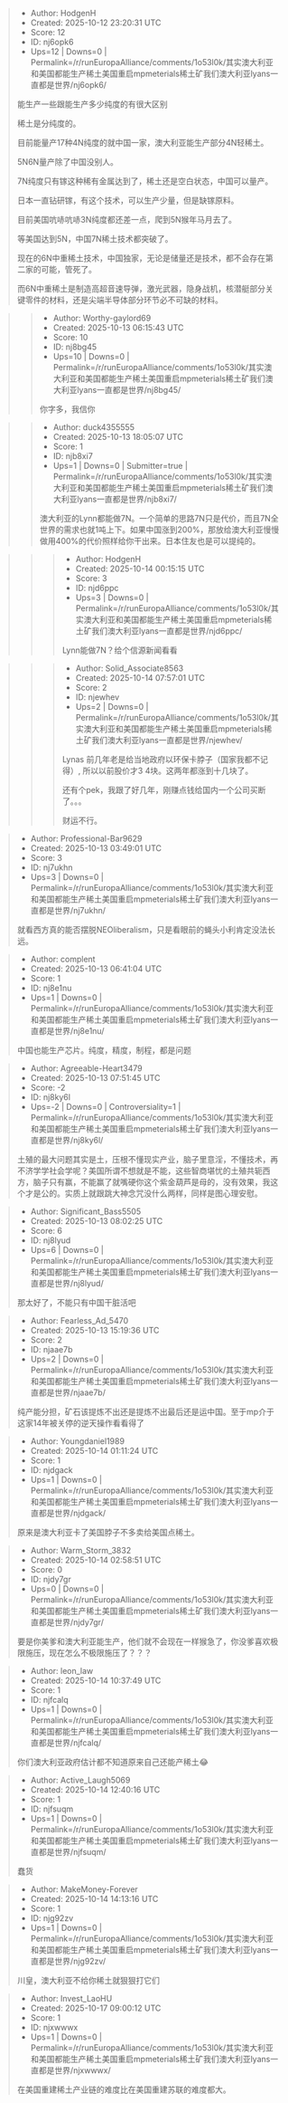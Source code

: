 > - Author: HodgenH
> - Created: 2025-10-12 23:20:31 UTC
> - Score: 12
> - ID: nj6opk6
> - Ups=12 | Downs=0 | Permalink=/r/runEuropaAlliance/comments/1o53l0k/其实澳大利亚和美国都能生产稀土美国重启mpmeterials稀土矿我们澳大利亚lyans一直都是世界/nj6opk6/
>
> 能生产一些跟能生产多少纯度的有很大区别
> 
> 稀土是分纯度的。
> 
> 目前能量产17种4N纯度的就中国一家，澳大利亚能生产部分4N轻稀土。
> 
> 5N6N量产除了中国没别人。
> 
> 7N纯度只有镓这种稀有金属达到了，稀土还是空白状态，中国可以量产。
> 
> 日本一直钻研镓，有这个技术，可以生产少量，但是缺镓原料。
> 
> 目前美国吭哧吭哧3N纯度都还差一点，爬到5N猴年马月去了。
> 
> 等美国达到5N，中国7N稀土技术都突破了。
> 
> 现在的6N中重稀土技术，中国独家，无论是储量还是技术，都不会存在第二家的可能，管死了。
> 
> 而6N中重稀土是制造高超音速导弹，激光武器，隐身战机，核潜艇部分关键零件的材料，还是尖端半导体部分环节必不可缺的材料。

>> - Author: Worthy-gaylord69
>> - Created: 2025-10-13 06:15:43 UTC
>> - Score: 10
>> - ID: nj8bg45
>> - Ups=10 | Downs=0 | Permalink=/r/runEuropaAlliance/comments/1o53l0k/其实澳大利亚和美国都能生产稀土美国重启mpmeterials稀土矿我们澳大利亚lyans一直都是世界/nj8bg45/
>>
>> 你字多，我信你

>> - Author: duck4355555
>> - Created: 2025-10-13 18:05:07 UTC
>> - Score: 1
>> - ID: njb8xi7
>> - Ups=1 | Downs=0 | Submitter=true | Permalink=/r/runEuropaAlliance/comments/1o53l0k/其实澳大利亚和美国都能生产稀土美国重启mpmeterials稀土矿我们澳大利亚lyans一直都是世界/njb8xi7/
>>
>> 澳大利亚的Lynn都能做7N。一个简单的思路7N只是代价，而且7N全世界的需求也就1吨上下。如果中国涨到200%，那放给澳大利亚慢慢做用400%的代价照样给你干出来。日本住友也是可以提纯的。

>>> - Author: HodgenH
>>> - Created: 2025-10-14 00:15:15 UTC
>>> - Score: 3
>>> - ID: njd6ppc
>>> - Ups=3 | Downs=0 | Permalink=/r/runEuropaAlliance/comments/1o53l0k/其实澳大利亚和美国都能生产稀土美国重启mpmeterials稀土矿我们澳大利亚lyans一直都是世界/njd6ppc/
>>>
>>> Lynn能做7N？给个信源新闻看看

>>> - Author: Solid_Associate8563
>>> - Created: 2025-10-14 07:57:01 UTC
>>> - Score: 2
>>> - ID: njewhev
>>> - Ups=2 | Downs=0 | Permalink=/r/runEuropaAlliance/comments/1o53l0k/其实澳大利亚和美国都能生产稀土美国重启mpmeterials稀土矿我们澳大利亚lyans一直都是世界/njewhev/
>>>
>>> Lynas 前几年老是给当地政府以环保卡脖子（国家我都不记得）, 所以以前股价才3 4块。这两年都涨到十几块了。
>>> 
>>> 还有个pek，我跟了好几年，刚赚点钱给国内一个公司买断了。。。
>>> 
>>> 财运不行。

> - Author: Professional-Bar9629
> - Created: 2025-10-13 03:49:01 UTC
> - Score: 3
> - ID: nj7ukhn
> - Ups=3 | Downs=0 | Permalink=/r/runEuropaAlliance/comments/1o53l0k/其实澳大利亚和美国都能生产稀土美国重启mpmeterials稀土矿我们澳大利亚lyans一直都是世界/nj7ukhn/
>
> 就看西方真的能否摆脱NEOliberalism，只是看眼前的蝇头小利肯定没法长远。

> - Author: complent
> - Created: 2025-10-13 06:41:04 UTC
> - Score: 1
> - ID: nj8e1nu
> - Ups=1 | Downs=0 | Permalink=/r/runEuropaAlliance/comments/1o53l0k/其实澳大利亚和美国都能生产稀土美国重启mpmeterials稀土矿我们澳大利亚lyans一直都是世界/nj8e1nu/
>
> 中国也能生产芯片。纯度，精度，制程，都是问题

> - Author: Agreeable-Heart3479
> - Created: 2025-10-13 07:51:45 UTC
> - Score: -2
> - ID: nj8ky6l
> - Ups=-2 | Downs=0 | Controversiality=1 | Permalink=/r/runEuropaAlliance/comments/1o53l0k/其实澳大利亚和美国都能生产稀土美国重启mpmeterials稀土矿我们澳大利亚lyans一直都是世界/nj8ky6l/
>
> 土殖的最大问题其实是土，压根不懂现实产业，脑子里意淫，不懂技术，再不济学学社会学呢？美国所谓不想就是不能，这些智商堪忧的土殖共轭西方，脑子只有赢，不能赢了就嘴硬你这个紫金葫芦是母的，没有效果，我这个才是公的。实质上就跟跳大神念咒没什么两样，同样是图心理安慰。

> - Author: Significant_Bass5505
> - Created: 2025-10-13 08:02:25 UTC
> - Score: 6
> - ID: nj8lyud
> - Ups=6 | Downs=0 | Permalink=/r/runEuropaAlliance/comments/1o53l0k/其实澳大利亚和美国都能生产稀土美国重启mpmeterials稀土矿我们澳大利亚lyans一直都是世界/nj8lyud/
>
> 那太好了，不能只有中国干脏活吧

> - Author: Fearless_Ad_5470
> - Created: 2025-10-13 15:19:36 UTC
> - Score: 2
> - ID: njaae7b
> - Ups=2 | Downs=0 | Permalink=/r/runEuropaAlliance/comments/1o53l0k/其实澳大利亚和美国都能生产稀土美国重启mpmeterials稀土矿我们澳大利亚lyans一直都是世界/njaae7b/
>
> 纯产能分担，矿石该提炼不出还是提炼不出最后还是运中国。至于mp介于这家14年被关停的逆天操作看看得了

> - Author: Youngdaniel1989
> - Created: 2025-10-14 01:11:24 UTC
> - Score: 1
> - ID: njdgack
> - Ups=1 | Downs=0 | Permalink=/r/runEuropaAlliance/comments/1o53l0k/其实澳大利亚和美国都能生产稀土美国重启mpmeterials稀土矿我们澳大利亚lyans一直都是世界/njdgack/
>
> 原来是澳大利亚卡了美国脖子不多卖给美国点稀土。

> - Author: Warm_Storm_3832
> - Created: 2025-10-14 02:58:51 UTC
> - Score: 0
> - ID: njdy7gr
> - Ups=0 | Downs=0 | Permalink=/r/runEuropaAlliance/comments/1o53l0k/其实澳大利亚和美国都能生产稀土美国重启mpmeterials稀土矿我们澳大利亚lyans一直都是世界/njdy7gr/
>
> 要是你美爹和澳大利亚能生产，他们就不会现在一样猴急了，你没爹喜欢极限施压，现在怎么不极限施压了？？？

> - Author: leon_law
> - Created: 2025-10-14 10:37:49 UTC
> - Score: 1
> - ID: njfcalq
> - Ups=1 | Downs=0 | Permalink=/r/runEuropaAlliance/comments/1o53l0k/其实澳大利亚和美国都能生产稀土美国重启mpmeterials稀土矿我们澳大利亚lyans一直都是世界/njfcalq/
>
> 你们澳大利亚政府估计都不知道原来自己还能产稀土😂

> - Author: Active_Laugh5069
> - Created: 2025-10-14 12:40:16 UTC
> - Score: 1
> - ID: njfsuqm
> - Ups=1 | Downs=0 | Permalink=/r/runEuropaAlliance/comments/1o53l0k/其实澳大利亚和美国都能生产稀土美国重启mpmeterials稀土矿我们澳大利亚lyans一直都是世界/njfsuqm/
>
> 蠢货

> - Author: MakeMoney-Forever
> - Created: 2025-10-14 14:13:16 UTC
> - Score: 1
> - ID: njg92zv
> - Ups=1 | Downs=0 | Permalink=/r/runEuropaAlliance/comments/1o53l0k/其实澳大利亚和美国都能生产稀土美国重启mpmeterials稀土矿我们澳大利亚lyans一直都是世界/njg92zv/
>
> 川皇，澳大利亚不给你稀土就狠狠打它们

> - Author: Invest_LaoHU
> - Created: 2025-10-17 09:00:12 UTC
> - Score: 1
> - ID: njxwwwx
> - Ups=1 | Downs=0 | Permalink=/r/runEuropaAlliance/comments/1o53l0k/其实澳大利亚和美国都能生产稀土美国重启mpmeterials稀土矿我们澳大利亚lyans一直都是世界/njxwwwx/
>
> 在美国重建稀土产业链的难度比在美国重建苏联的难度都大。
